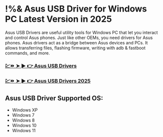 # !%& Asus USB Driver for Windows PC Latest Version in 2025

Asus USB Drivers are useful utility tools for Windows PC that let you interact and control Asus phones. Just like other OEMs, you need drivers for Asus phones. Asus drivers act as a bridge between Asus devices and PCs. It allows transferring files, flashing firmware, writing with adb & fastboot commands, and more.

### [💹⏩ ➤ ► 👉 Asus USB Drivers](https://tinyurl.com/9rdtyvz2)

### [💹⏩ ➤ ► 👉 Asus USB Drivers 2025](https://tinyurl.com/9rdtyvz2)

## Asus USB Driver Supported OS:
- Windows XP
- Windows 7
- Windows 8
- Windows 10
- Windows 11
